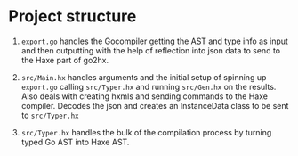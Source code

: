 # Project structure

1. ``export.go`` handles the Gocompiler getting the AST and type info as input and then outputting with the help of reflection into json data to send to the Haxe part of go2hx.

2. ``src/Main.hx`` handles arguments and the initial setup of spinning up ``export.go`` calling ``src/Typer.hx`` and running ``src/Gen.hx`` on the results. Also deals with creating hxmls and sending commands to the Haxe compiler. Decodes the json and creates an InstanceData class to be sent to ``src/Typer.hx``

3. ``src/Typer.hx`` handles the bulk of the compilation process by turning typed Go AST into Haxe AST.